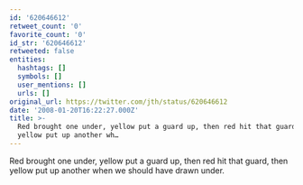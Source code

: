 ```yaml
---
id: '620646612'
retweet_count: '0'
favorite_count: '0'
id_str: '620646612'
retweeted: false
entities:
  hashtags: []
  symbols: []
  user_mentions: []
  urls: []
original_url: https://twitter.com/jth/status/620646612
date: '2008-01-20T16:22:27.000Z'
title: >-
  Red brought one under, yellow put a guard up, then red hit that guard, then
  yellow put up another wh…
---
```


Red brought one under, yellow put a guard up, then red hit that guard, then yellow put up another when we should have drawn under.